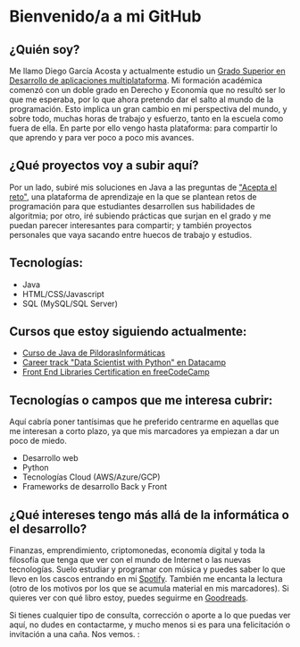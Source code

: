 # Bienvenido/a a mi GitHub
## ¿Quién soy?
Me llamo Diego García Acosta y actualmente estudio un [Grado Superior en Desarrollo de aplicaciones multiplataforma](https://www.imf-formacion.com/grados-superiores/grado-desarrollo-aplicaciones-multiplataforma). Mi formación académica comenzó con un doble grado en Derecho y Economía que no resultó ser lo que me esperaba, por lo que ahora pretendo dar el salto al mundo de la programación. Esto implica un gran cambio en mi perspectiva del mundo, y sobre todo, muchas horas de trabajo y esfuerzo, tanto en la escuela como fuera de ella. En parte por ello vengo hasta plataforma: para compartir lo que aprendo y para ver poco a poco mis avances.

## ¿Qué proyectos voy a subir aquí?
Por un lado, subiré mis soluciones en Java a las preguntas de ["Acepta el reto"](https://www.aceptaelreto.com/), una plataforma de aprendizaje en la que se plantean retos de programación para que estudiantes desarrollen sus habilidades de algoritmia; por otro, iré subiendo prácticas que surjan en el grado y me puedan parecer interesantes para compartir; y también proyectos personales que vaya sacando entre huecos de trabajo y estudios.

## Tecnologías:
- Java
- HTML/CSS/Javascript
- SQL (MySQL/SQL Server)

## Cursos que estoy siguiendo actualmente:
- [Curso de Java de PildorasInformáticas](https://www.youtube.com/watch?v=coK4jM5wvko&list=PLU8oAlHdN5BktAXdEVCLUYzvDyqRQJ2lk)
- [Career track "Data Scientist with Python" en Datacamp](https://www.datacamp.com/tracks/data-scientist-with-python)
- [Front End Libraries Certification en freeCodeCamp](https://www.freecodecamp.org/learn/front-end-libraries/)

## Tecnologías o campos que me interesa cubrir:
Aquí cabría poner tantísimas que he preferido centrarme en aquellas que me interesan a corto plazo, ya que mis marcadores ya empiezan a dar un poco de miedo.
- Desarrollo web
- Python 
- Tecnologías Cloud (AWS/Azure/GCP)
- Frameworks de desarrollo Back y Front

## ¿Qué intereses tengo más allá de la informática o el desarrollo?  
Finanzas, emprendimiento, criptomonedas, economía digital y toda la filosofía que tenga que ver con el mundo de Internet o las nuevas tecnologías. Suelo estudiar y programar con música y puedes saber lo que llevo en los cascos entrando en mi [Spotify](https://open.spotify.com/playlist/3yyGv7KfWPoqedaBJ8Yxmv). También me encanta la lectura (otro de los motivos por los que se acumula material en mis marcadores). Si quieres ver con qué libro estoy, puedes seguirme en [Goodreads](https://www.goodreads.com/user/show/9451607-djego).

Si tienes cualquier tipo de consulta, corrección o aporte a lo que puedas ver aquí, no dudes en contactarme, y mucho menos si es para una felicitación o invitación a una caña. Nos vemos. :
